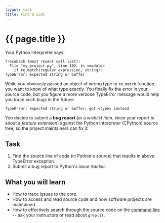 ```yaml
---
layout: task
title: Find a SLOC
---
```

{{ page.title }}
================

Your Python interpreter says:

```
Traceback (most recent call last):
  File "my_project.py", line 102, in <module>
    if re.match(regular_expression, string):
TypeError: expected string or buffer
```

While you obviously passed an object of wrong type to `re.match` function,
you want to know of what type exactly. You finally fix the error in your 
source code, but you figure a more verbose TypeError message would help 
you trace such bugs in the future:

```
TypeError: expected string or buffer; got <type> instead
```

You decide to submit a **bug report** (or a _wishlist item_, since your report
is about a _feature extension_) against the Python interpreter (CPython)
source tree, so the project maintainers can fix it.

Task
----
1. Find the source line of code (in Python's source) that results in above TypeError exception.
2. Submit a bug report to Python's _issue tracker_.

What you will learn
-------------------
* How to trace issues to the core.
* How to access and read source code and how software projects are maintained.
* How to effectively search through the source code on the
  [command line](unix_command_line.html) -- ask your instructors or read about `grep(1)`.
